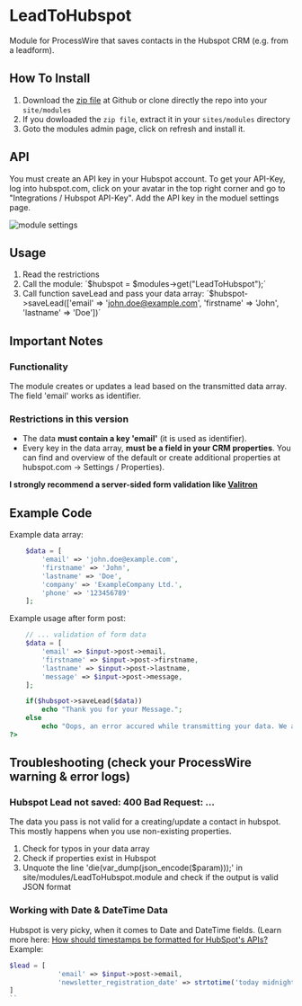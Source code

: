 # LeadToHubspot
Module for ProcessWire that saves contacts in the Hubspot CRM (e.g. from a leadform).

## How To Install
1. Download the [zip file](https://github.com/danielstieber/LeadToHubspot/archive/master.zip) at Github or clone directly the repo into your `site/modules`
2. If you dowloaded the `zip file`, extract it in your `sites/modules` directory
3. Goto the modules admin page, click on refresh and install it.

## API
You must create an API key in your Hubspot account. To get your API-Key, log into hubspot.com, click on your avatar in the top right corner and go to "Integrations / Hubspot API-Key". Add the API key in the moduel settings page.

![module settings](https://i.imgur.com/bGfBU49.png)

## Usage
1. Read the restrictions
2. Call the module: ´$hubspot = $modules->get("LeadToHubspot");´
3. Call function saveLead and pass your data array: ´$hubspot->saveLead(['email' => 'john.doe@example.com', 'firstname' => 'John', 'lastname' => 'Doe'])´

## Important Notes
### Functionality
The module creates or updates a lead based on the transmitted data array. The field 'email' works as identifier. 

### Restrictions in this version
* The data **must contain a key 'email'** (it is used as identifier).
* Every key in the data array, **must be a field in your CRM properties**. You can find and overview of the default or create additional properties at hubspot.com -> Settings / Properties).

**I strongly recommend a server-sided form validation like [Valitron](https://github.com/vlucas/valitron)**

## Example Code
Example data array:
```PHP
	$data = [
		'email' => 'john.doe@example.com',
		'firstname' => 'John',
		'lastname' => 'Doe',
		'company' => 'ExampleCompany Ltd.',
		'phone' => '123456789'
	];
```

Example usage after form post:
```PHP
	// ... validation of form data
	$data = [
		'email' => $input->post->email,
		'firstname' => $input->post->firstname,
		'lastname' => $input->post->lastname,
		'message' => $input->post->message,
	];

 	if($hubspot->saveLead($data))
 		echo "Thank you for your Message.";
 	else
 		echo "Oops, an error accured while transmitting your data. We are sorry for the inconvinience. For your own security, your data has not been saved. Why not contact us directly at office@companyemail.com and we have talk about your request, while our IT-team is fixing the problem?";
?>
```

## Troubleshooting (check your ProcessWire warning & error logs)
###  Hubspot Lead not saved: 400 Bad Request: ...
The data you pass is not valid for a creating/update a contact in hubspot. This mostly happens when you use non-existing properties.

1. Check for typos in your data array
2. Check if properties exist in Hubspot
3. Unquote the line 'die(var_dump(json_encode($param)));' in site/modules/LeadToHubspot.module and check if the output is valid JSON format

### Working with Date & DateTime Data
Hubspot is very picky, when it comes to Date and DateTime fields. (Learn more here: [How should timestamps be formatted for HubSpot's APIs?](https://developers.hubspot.com/docs/faq/how-should-timestamps-be-formatted-for-hubspots-apis)
Example:
```PHP
$lead = [
 			'email' => $input->post->email,
 			'newsletter_registration_date' => strtotime('today midnight') * 1000, // newsletter_registration_date is a Hubspot Datepicker property
]
``
